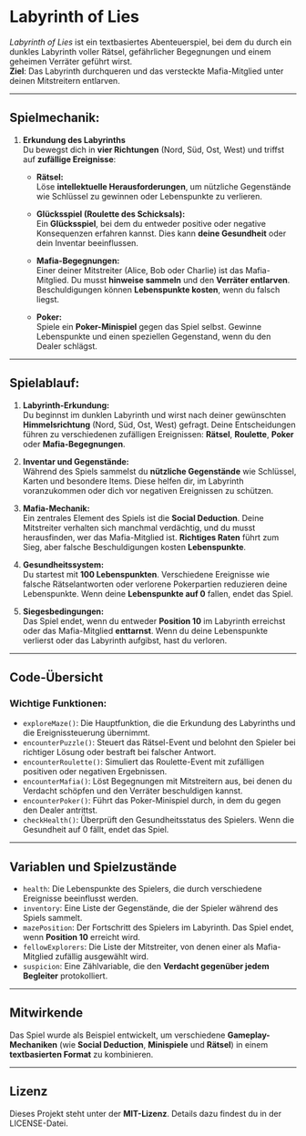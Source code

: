 # **Labyrinth of Lies**  
*Labyrinth of Lies* ist ein textbasiertes Abenteuerspiel, bei dem du durch ein dunkles Labyrinth voller Rätsel, gefährlicher Begegnungen und einem geheimen Verräter geführt wirst.  
**Ziel**: Das Labyrinth durchqueren und das versteckte Mafia-Mitglied unter deinen Mitstreitern entlarven.

---

## **Spielmechanik:**
1. **Erkundung des Labyrinths**  
   Du bewegst dich in **vier Richtungen** (Nord, Süd, Ost, West) und triffst auf **zufällige Ereignisse**:
   
   - **Rätsel:**  
     Löse **intellektuelle Herausforderungen**, um nützliche Gegenstände wie Schlüssel zu gewinnen oder Lebenspunkte zu verlieren.

   - **Glücksspiel (Roulette des Schicksals):**  
     Ein **Glücksspiel**, bei dem du entweder positive oder negative Konsequenzen erfahren kannst. Dies kann **deine Gesundheit** oder dein Inventar beeinflussen.

   - **Mafia-Begegnungen:**  
     Einer deiner Mitstreiter (Alice, Bob oder Charlie) ist das Mafia-Mitglied. Du musst **hinweise sammeln** und den **Verräter entlarven**. Beschuldigungen können **Lebenspunkte kosten**, wenn du falsch liegst.

   - **Poker:**  
     Spiele ein **Poker-Minispiel** gegen das Spiel selbst. Gewinne Lebenspunkte und einen speziellen Gegenstand, wenn du den Dealer schlägst.

---

## **Spielablauf:**
1. **Labyrinth-Erkundung:**  
   Du beginnst im dunklen Labyrinth und wirst nach deiner gewünschten **Himmelsrichtung** (Nord, Süd, Ost, West) gefragt. Deine Entscheidungen führen zu verschiedenen zufälligen Ereignissen: **Rätsel**, **Roulette**, **Poker** oder **Mafia-Begegnungen**.

2. **Inventar und Gegenstände:**  
   Während des Spiels sammelst du **nützliche Gegenstände** wie Schlüssel, Karten und besondere Items. Diese helfen dir, im Labyrinth voranzukommen oder dich vor negativen Ereignissen zu schützen.

3. **Mafia-Mechanik:**  
   Ein zentrales Element des Spiels ist die **Social Deduction**. Deine Mitstreiter verhalten sich manchmal verdächtig, und du musst herausfinden, wer das Mafia-Mitglied ist. **Richtiges Raten** führt zum Sieg, aber falsche Beschuldigungen kosten **Lebenspunkte**.

4. **Gesundheitssystem:**  
   Du startest mit **100 Lebenspunkten**. Verschiedene Ereignisse wie falsche Rätselantworten oder verlorene Pokerpartien reduzieren deine Lebenspunkte. Wenn deine **Lebenspunkte auf 0** fallen, endet das Spiel.

5. **Siegesbedingungen:**  
   Das Spiel endet, wenn du entweder **Position 10** im Labyrinth erreichst oder das Mafia-Mitglied **enttarnst**. Wenn du deine Lebenspunkte verlierst oder das Labyrinth aufgibst, hast du verloren.

---

## **Code-Übersicht**

### **Wichtige Funktionen:**
- `exploreMaze()`: Die Hauptfunktion, die die Erkundung des Labyrinths und die Ereignissteuerung übernimmt.
- `encounterPuzzle()`: Steuert das Rätsel-Event und belohnt den Spieler bei richtiger Lösung oder bestraft bei falscher Antwort.
- `encounterRoulette()`: Simuliert das Roulette-Event mit zufälligen positiven oder negativen Ergebnissen.
- `encounterMafia()`: Löst Begegnungen mit Mitstreitern aus, bei denen du Verdacht schöpfen und den Verräter beschuldigen kannst.
- `encounterPoker()`: Führt das Poker-Minispiel durch, in dem du gegen den Dealer antrittst.
- `checkHealth()`: Überprüft den Gesundheitsstatus des Spielers. Wenn die Gesundheit auf 0 fällt, endet das Spiel.

---

## **Variablen und Spielzustände**
- `health`: Die Lebenspunkte des Spielers, die durch verschiedene Ereignisse beeinflusst werden.
- `inventory`: Eine Liste der Gegenstände, die der Spieler während des Spiels sammelt.
- `mazePosition`: Der Fortschritt des Spielers im Labyrinth. Das Spiel endet, wenn **Position 10** erreicht wird.
- `fellowExplorers`: Die Liste der Mitstreiter, von denen einer als Mafia-Mitglied zufällig ausgewählt wird.
- `suspicion`: Eine Zählvariable, die den **Verdacht gegenüber jedem Begleiter** protokolliert.

---

## **Mitwirkende**
Das Spiel wurde als Beispiel entwickelt, um verschiedene **Gameplay-Mechaniken** (wie **Social Deduction**, **Minispiele** und **Rätsel**) in einem **textbasierten Format** zu kombinieren.

---

## **Lizenz**
Dieses Projekt steht unter der **MIT-Lizenz**. Details dazu findest du in der LICENSE-Datei.
